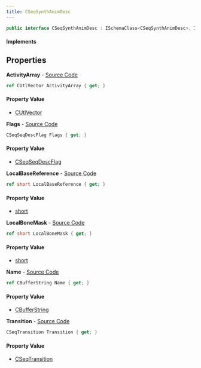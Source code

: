 ```yaml
---
title: CSeqSynthAnimDesc
---
```


```csharp
public interface CSeqSynthAnimDesc : ISchemaClass<CSeqSynthAnimDesc>, ISchemaField, ISchemaClass, INativeHandle
```

#### Implements

## Properties

**ActivityArray** - [Source Code](https://github.com/swiftly-solution/swiftlys2/blob/master/managed/src/SwiftlyS2.Generated/Schemas/Interfaces/CSeqSynthAnimDesc.cs#L27)

```csharp
ref CUtlVector ActivityArray { get; }
```

#### Property Value

- [CUtlVector](/docs/api/shared/natives/cutlvector)

**Flags** - [Source Code](https://github.com/swiftly-solution/swiftlys2/blob/master/managed/src/SwiftlyS2.Generated/Schemas/Interfaces/CSeqSynthAnimDesc.cs#L18)

```csharp
CSeqSeqDescFlag Flags { get; }
```

#### Property Value

- [CSeqSeqDescFlag](/docs/api/shared/schemadefinitions/cseqseqdescflag)

**LocalBaseReference** - [Source Code](https://github.com/swiftly-solution/swiftlys2/blob/master/managed/src/SwiftlyS2.Generated/Schemas/Interfaces/CSeqSynthAnimDesc.cs#L22)

```csharp
ref short LocalBaseReference { get; }
```

#### Property Value

- [short](https://learn.microsoft.com/dotnet/api/system.int16)

**LocalBoneMask** - [Source Code](https://github.com/swiftly-solution/swiftlys2/blob/master/managed/src/SwiftlyS2.Generated/Schemas/Interfaces/CSeqSynthAnimDesc.cs#L24)

```csharp
ref short LocalBoneMask { get; }
```

#### Property Value

- [short](https://learn.microsoft.com/dotnet/api/system.int16)

**Name** - [Source Code](https://github.com/swiftly-solution/swiftlys2/blob/master/managed/src/SwiftlyS2.Generated/Schemas/Interfaces/CSeqSynthAnimDesc.cs#L16)

```csharp
ref CBufferString Name { get; }
```

#### Property Value

- [CBufferString](/docs/api/shared/natives/cbufferstring)

**Transition** - [Source Code](https://github.com/swiftly-solution/swiftlys2/blob/master/managed/src/SwiftlyS2.Generated/Schemas/Interfaces/CSeqSynthAnimDesc.cs#L20)

```csharp
CSeqTransition Transition { get; }
```

#### Property Value

- [CSeqTransition](/docs/api/shared/schemadefinitions/cseqtransition)

